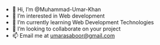 - 👋 Hi, I’m @Muhammad-Umar-Khan
- 👀 I’m interested in Web development
- 🌱 I’m currently learning Web Development Technologies
- 💞️ I’m looking to collaborate on your project
- 📫 Email me at umarasaboor@gmail.com

<!---
Muhammad-Umar-Khan/Muhammad-Umar-Khan is a ✨ special ✨ repository because its `README.md` (this file) appears on your GitHub profile.
You can click the Preview link to take a look at your changes.
--->
